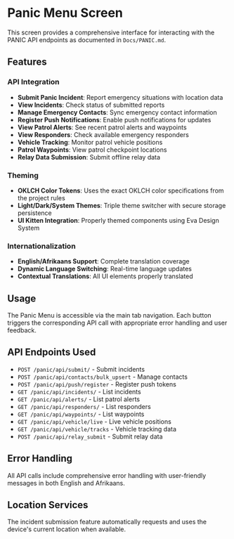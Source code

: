# Panic Menu Screen

This screen provides a comprehensive interface for interacting with the PANIC API endpoints as documented in `Docs/PANIC.md`.

## Features

### API Integration
- **Submit Panic Incident**: Report emergency situations with location data
- **View Incidents**: Check status of submitted reports
- **Manage Emergency Contacts**: Sync emergency contact information
- **Register Push Notifications**: Enable push notifications for updates
- **View Patrol Alerts**: See recent patrol alerts and waypoints
- **View Responders**: Check available emergency responders
- **Vehicle Tracking**: Monitor patrol vehicle positions
- **Patrol Waypoints**: View patrol checkpoint locations
- **Relay Data Submission**: Submit offline relay data

### Theming
- **OKLCH Color Tokens**: Uses the exact OKLCH color specifications from the project rules
- **Light/Dark/System Themes**: Triple theme switcher with secure storage persistence
- **UI Kitten Integration**: Properly themed components using Eva Design System

### Internationalization
- **English/Afrikaans Support**: Complete translation coverage
- **Dynamic Language Switching**: Real-time language updates
- **Contextual Translations**: All UI elements properly translated

## Usage

The Panic Menu is accessible via the main tab navigation. Each button triggers the corresponding API call with appropriate error handling and user feedback.

## API Endpoints Used

- `POST /panic/api/submit/` - Submit incidents
- `POST /panic/api/contacts/bulk_upsert` - Manage contacts
- `POST /panic/api/push/register` - Register push tokens
- `GET /panic/api/incidents/` - List incidents
- `GET /panic/api/alerts/` - List patrol alerts
- `GET /panic/api/responders/` - List responders
- `GET /panic/api/waypoints/` - List waypoints
- `GET /panic/api/vehicle/live` - Live vehicle positions
- `GET /panic/api/vehicle/tracks` - Vehicle tracking data
- `POST /panic/api/relay_submit` - Submit relay data

## Error Handling

All API calls include comprehensive error handling with user-friendly messages in both English and Afrikaans.

## Location Services

The incident submission feature automatically requests and uses the device's current location when available.
